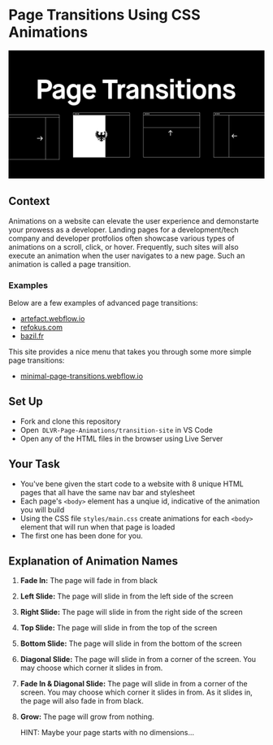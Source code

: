 # Page Transitions Using CSS Animations
<p align="center"><img src="banner.png"></p>


## Context
Animations on a website can elevate the user experience and demonstarte your prowess as a developer. Landing pages for a development/tech company and developer protfolios often showcase various types of animations on a scroll, click, or hover. Frequently, such sites will also execute an animation when the user navigates to a new page. Such an animation is called a page transition.

### Examples
Below are a few examples of advanced page transitions:
- [artefact.webflow.io](https://artefact.webflow.io/)
- [refokus.com](https://www.refokus.com/)
- [bazil.fr](https://en.bazil.fr/)

This site provides a nice menu that takes you through some more simple page transitions:
- [minimal-page-transitions.webflow.io](https://minimal-page-transitions.webflow.io/)


## Set Up
- Fork and clone this repository
- Open` DLVR-Page-Animations/transition-site` in VS Code
- Open any of the HTML files in the browser using Live Server 


## Your Task
- You've bene given the start code to a website with 8 unique HTML pages that all have the same nav bar and stylesheet
- Each page's `<body>` element has a unqiue id, indicative of the animation you will build
- Using the CSS file `styles/main.css` create animations for each `<body>` element that will run when that page is loaded
- The first one has been done for you.


## Explanation of Animation Names
1. **Fade In:** The page will fade in from black
1. **Left Slide:** The page will slide in from the left side of the screen
1. **Right Slide:** The page will slide in from the right side of the screen
1. **Top Slide:** The page will slide in from the top of the screen
1. **Bottom Slide:** The page will slide in from the bottom of the screen
1. **Diagonal Slide:** The page will slide in from a corner of the screen. You may choose which corner it slides in from.
1. **Fade In & Diagonal Slide:** The page will slide in from a corner of the screen. You may choose which corner it slides in from. As it slides in, the page will also fade in from black.
1. **Grow:** The page will grow from nothing.
    
    HINT: Maybe your page starts with no dimensions...
